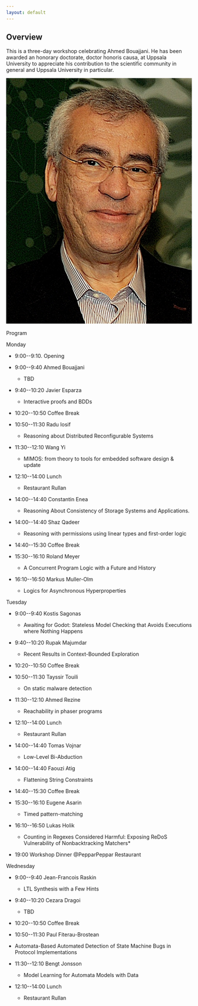 ```yaml
---
layout: default
---
```


## Overview

This is a three-day workshop celebrating Ahmed Bouajjani. He has been awarded an honorary doctorate, doctor honoris causa, at Uppsala University to appreciate his contribution to the scientific community in general and Uppsala University in particular.

![Ahmed Bouajjani](/assets/images/Ahmed.jpeg)

Program

Monday

- 9:00--9:10. Opening

- 9:00--9:40 Ahmed Bouajjani
	- TBD

-  9:40--10:20 Javier Esparza
	- Interactive proofs and BDDs

- 10:20--10:50 Coffee Break
	
- 10:50--11:30 Radu Iosif
	- Reasoning about Distributed Reconfigurable Systems

- 11:30--12:10 Wang Yi
	- MIMOS: from theory to tools for embedded software design & update	
	
- 12:10--14:00 Lunch
	- Restaurant Rullan

- 14:00--14:40 Constantin Enea
	- Reasoning About Consistency of Storage Systems and Applications.

- 14:00--14:40 Shaz Qadeer
	- Reasoning with permissions using linear types and first-order logic
	
- 14:40--15:30  Coffee Break 

- 15:30--16:10  Roland Meyer
	- A Concurrent Program Logic with a Future and History

- 16:10--16:50 Markus Muller-Olm
	- Logics for Asynchronous Hyperproperties


Tuesday
- 9:00--9:40  Kostis Sagonas
	- Awaiting for Godot: Stateless Model Checking that Avoids Executions where Nothing Happens

-  9:40--10:20 Rupak Majumdar
	- Recent Results in Context-Bounded Exploration

- 10:20--10:50 Coffee Break
	
- 10:50--11:30  Tayssir Touili
	- On static malware detection

- 11:30--12:10  Ahmed Rezine
	- Reachability in phaser programs

- 12:10--14:00 Lunch
	- Restaurant Rullan

- 14:00--14:40 Tomas Vojnar
	- Low-Level Bi-Abduction

- 14:00--14:40  Faouzi Atig
	- Flattening String Constraints
	
- 14:40--15:30  Coffee Break 

- 15:30--16:10 Eugene Asarin
	- Timed pattern-matching
	
- 16:10--16:50  Lukas Holik
	- Counting in Regexes Considered Harmful: Exposing ReDoS Vulnerability of Nonbacktracking Matchers*

 - 19:00  Workshop Dinner @PepparPeppar Restaurant


Wednesday
- 9:00--9:40 Jean-Francois Raskin
	- LTL Synthesis with a Few Hints

-  9:40--10:20   Cezara Dragoi
	- TBD
	
- 10:20--10:50 Coffee Break
	
- 10:50--11:30   Paul Fiterau-Brostean
-	Automata-Based Automated Detection of State Machine Bugs in Protocol Implementations
 
- 11:30--12:10  Bengt Jonsson
 	- Model Learning for Automata Models with Data
 
- 12:10--14:00 Lunch
	- Restaurant Rullan

 
 
